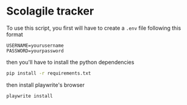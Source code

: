 # Scolagile tracker
To use this script, you first will have to create a `.env` file following this format
```env
USERNAME=yourusername
PASSWORD=yourpassword
```
then you'll have to install the python dependencies
```bash
pip install -r requirements.txt
```
then install playwrite's browser
```bash
playwrite install
```